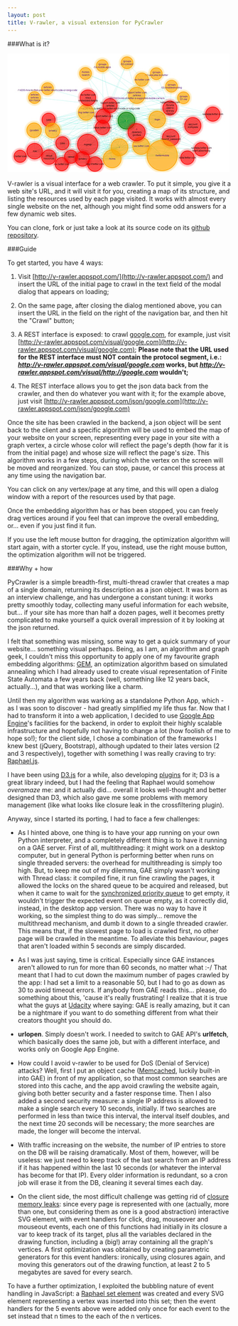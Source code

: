 ```yaml
---
layout: post
title: V-rawler, a visual extension for PyCrawler
---
```


###What is it?

![Vrawler](../images/vrawler.jpg)

V-rawler is a visual interface for a web crawler. 
To put it simple, you give it a web site's URL, and it will visit it for you, creating a map of its structure, and listing the resources used by each page visited.
It works with almost every single website on the net, although you might find some odd answers for a few dynamic web sites.

You can clone, fork or just take a look at its source code on its [github repository](https://github.com/mlarocca/V-rawler).

###Guide

To get started, you have 4 ways:

1. Visit [http://v-rawler.appspot.com/](http://v-rawler.appspot.com/) and insert the URL of the initial page to crawl in the text field of the modal dialog that appears on loading;

2. On the same page, after closing the dialog mentioned above, you can insert the URL in the field on the right of the navigation bar, and then hit the "Crawl" button;

3. A REST interface is exposed: to crawl [google.com](google.com), for example, just visit [http://v-rawler.appspot.com/visual/google.com](http://v-rawler.appspot.com/visual/google.com); **Please note that the URL used for the REST interface must NOT contain the protocol segment, i.e.: *http://v-rawler.appspot.com/visual/google.com* works, but *http://v-rawler.appspot.com/visual/http://google.com* wouldn't;**

4. The REST interface allows you to get the json data back from the crawler, and then do whatever you want with it; for the example above, just visit [http://v-rawler.appspot.com/json/google.com](http://v-rawler.appspot.com/json/google.com)

Once the site has been crawled in the backend, a json object will be sent back to the client and a specific algorithm will be used to embed the map of your website on your screen, representing every page in your site with a graph vertex, a circle whose color will reflect the page's depth (how far it is from the initial page) and whose size will reflect the page's size. This algorithm works in a few steps, during which the vertex on the screen will be moved and reorganized. You can stop, pause, or cancel this process at any time using the navigation bar.

You can click on any vertex/page at any time, and this will open a dialog window with a report of the resources used by that page.

Once the embedding algorithm has or has been stopped, you can freely drag vertices around if you feel that can improve the overall embedding, or... even if you just find it fun.

If you use the left mouse button for dragging, the optimization algorithm will start again, with a storter cycle. If you, instead, use the right mouse button, the optimization algorithm will not be triggered.

###Why + how

PyCrawler is a simple breadth-first, multi-thread crawler that creates a map of a single domain, returning its description as a json object.
It was born as an interview challenge, and has undergone a constant tuning: it works pretty smoothly today, collecting many useful information for each website, but... if your site has more than half a dozen pages, well it becomes pretty complicated to make yourself a quick overall impression of it by looking at the json returned.

I felt that something was missing, some way to get a quick summary of your website... something visual perhaps. Being, as I am, an algorithm and graph geek, I couldn't miss this opportunity to apply one of my favourite graph embedding algorithms: [GEM](http://link.springer.com/chapter/10.1007/3-540-58950-3_393), an optimization algorithm based on simulated annealing which I had already used to create visual representation of Finite State Automata a few years back (well, something like 12 years back, actually...), and that was working like a charm.

Until then my algorithm was warking as a standalone Python App, which - as I was soon to discover - had greatly simplified my life thus far. Now that I had to transform it into a web application, I decided to use [Google App Engine](https://developers.google.com/appengine/)'s facilities for the backend, in order to exploit their highly scalable infrastructure and hopefully not having to change a lot (how foolish of me to hope so!); for the client side, I chose a combination of the frameworks I knew best (jQuery, Bootstrap), although updated to their lates version (2 and 3 respectively), together with something I was really craving to try: [Raphael.js](http://raphaeljs.com/).

I have been using [D3.js](http://d3js.org/) for a while, also developing [plugins](http://mlarocca.github.io/12-28-2012/Dynamic-Charts.html) for it; D3 is a great library indeed, but I had the feeling that Raphael would somehow _overamaze_ me: and it actually did... overall it looks well-thought and better designed than D3, which also gave me some problems with memory management (like what looks like closure leak in the crossfiltering plugin).

Anyway, since I started its porting, I had to face a few challenges:

* As I hinted above, one thing is to have your app running on your own Python interpreter, and a completely different thing is to have it running on a GAE server. First of all, multithreading: it might work on a desktop computer, but in general Python is performing better when runs on single threaded servers: the overhead for multithreading is simply too high.
But, to keep me out of my dilemma, GAE simply wasn't working with Thread class: it compiled fine, it run fine crawling the pages, it allowed the locks on the shared queue to be acquired and released, but when it came to wait for the [synchronized priority queue](http://docs.python.org/2/library/queue.html) to get empty, it wouldn't trigger the expected event on queue empty, as it correctly did, instead, in the desktop app version. There was no way to have it working, so the simplest thing to do was simply... remove the multithread mechanism, and dumb it down to a single threaded crawler. This means that, if the slowest page to load is crawled first, no other page will be crawled in the meantime. To alleviate this behaviour, pages that aren't loaded within 5 seconds are simply discarded.

* As I was just saying, time is critical. Especially since GAE instances aren't allowed to run for more than 60 seconds, no matter what :-/ That meant that I had to cut down the maximum number of pages crawled by the app: I had set a limit to a reasonable 50, but I had to go as down as 30 to avoid timeout errors. If anybody from GAE reads this... please, do something about this, 'cause it's really frustrating! I realize that it is true what the guys at [Udacity](https://www.udacity.com/) where saying: GAE is really amazing, but it can be a nightmare if you want to do something different from what their creators thought you should do.

* **urlopen**. Simply doesn't work. I needed to switch to GAE API's **urlfetch**, which basically does the same job, but with a different interface, and works only on Google App Engine.

* How could I avoid v-rawler to be used for DoS (Denial of Service) attacks? Well, first I put an object cache ([Memcached](http://memcached.org/), luckily built-in into GAE) in front of my application, so that most common searches are stored into this cache, and the app avoid crawling the website again, giving both better security and a faster response time.
Then I also added a second security measure: a single IP address is allowed to make a single search every 10 seconds, initially. If two searches are performed in less than twice this interval, the interval itself doubles, and the next time 20 seconds will be necessary; the more searches are made, the longer will become the interval.

* With traffic increasing on the website, the number of IP entries to store on the DB will be raising dramatically. Most of them, however, will be useless: we just need to keep track of the last search from an IP address if it has happened within the last 10 seconds (or whatever the interval has become for that IP). Every older information is redundant, so a cron job will erase it from the DB, cleaning it several times each day.

* On the client side, the most difficult challenge was getting rid of [closure memory leaks](http://www.ibm.com/developerworks/library/wa-memleak/): since every page is represented with one (actually, more than one, but considering them as one is a good abstraction) interactive SVG element, with event handlers for click, drag, mouseover and mouseout events, each one of this functions had initially in its closure a var to keep track of its target, plus all the variables declared in the drawing function, including a (big!) array containing all the graph's vertices.
A first optimization was obtained by creating parametric generators for this event handlers: ironically, using closures again, and moving this generators out of the drawing function, at least 2 to 5 megabytes are saved for every search.

To have a further optimization, I exploited the bubbling nature of event handling in JavaScript: a [Raphael set element](http://raphaeljs.com/reference.html#Paper.set) was created and every SVG element representing a vertex was inserted into this set; then the event handlers for the 5 events above were added only once for each event to the set instead that n times to the each of the n vertices.
